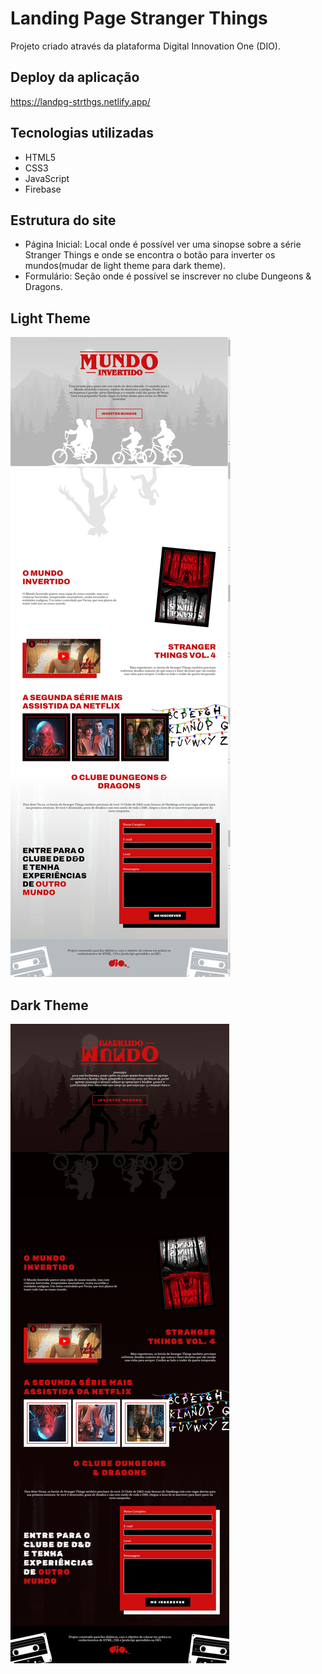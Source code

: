# Landing Page Stranger Things
Projeto criado através da plataforma Digital Innovation One (DIO).
## Deploy da aplicação

https://landpg-strthgs.netlify.app/

## Tecnologias utilizadas

+ HTML5
+ CSS3
+ JavaScript
+ Firebase

## Estrutura do site

+ Página Inicial: Local onde é possível ver uma sinopse sobre a série Stranger Things e onde se encontra o botão para inverter os mundos(mudar de light theme para dark theme).
+ Formulário: Seção onde é possível se inscrever no clube Dungeons & Dragons.


## Light Theme

<img src=".github/screenshot_light_theme.png">

## Dark Theme

<img src=".github/screenshot_dark_theme.png">
